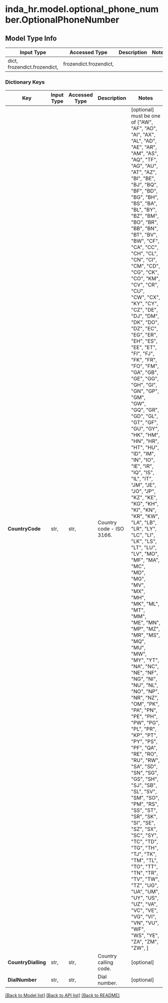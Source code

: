 # inda_hr.model.optional_phone_number.OptionalPhoneNumber

## Model Type Info
Input Type | Accessed Type | Description | Notes
------------ | ------------- | ------------- | -------------
dict, frozendict.frozendict,  | frozendict.frozendict,  |  | 

### Dictionary Keys
Key | Input Type | Accessed Type | Description | Notes
------------ | ------------- | ------------- | ------------- | -------------
**CountryCode** | str,  | str,  | Country code - ISO 3166. | [optional] must be one of ["AW", "AF", "AO", "AI", "AX", "AL", "AD", "AE", "AR", "AM", "AS", "AQ", "TF", "AG", "AU", "AT", "AZ", "BI", "BE", "BJ", "BQ", "BF", "BD", "BG", "BH", "BS", "BA", "BL", "BY", "BZ", "BM", "BO", "BR", "BB", "BN", "BT", "BV", "BW", "CF", "CA", "CC", "CH", "CL", "CN", "CI", "CM", "CD", "CG", "CK", "CO", "KM", "CV", "CR", "CU", "CW", "CX", "KY", "CY", "CZ", "DE", "DJ", "DM", "DK", "DO", "DZ", "EC", "EG", "ER", "EH", "ES", "EE", "ET", "FI", "FJ", "FK", "FR", "FO", "FM", "GA", "GB", "GE", "GG", "GH", "GI", "GN", "GP", "GM", "GW", "GQ", "GR", "GD", "GL", "GT", "GF", "GU", "GY", "HK", "HM", "HN", "HR", "HT", "HU", "ID", "IM", "IN", "IO", "IE", "IR", "IQ", "IS", "IL", "IT", "JM", "JE", "JO", "JP", "KZ", "KE", "KG", "KH", "KI", "KN", "KR", "KW", "LA", "LB", "LR", "LY", "LC", "LI", "LK", "LS", "LT", "LU", "LV", "MO", "MF", "MA", "MC", "MD", "MG", "MV", "MX", "MH", "MK", "ML", "MT", "MM", "ME", "MN", "MP", "MZ", "MR", "MS", "MQ", "MU", "MW", "MY", "YT", "NA", "NC", "NE", "NF", "NG", "NI", "NU", "NL", "NO", "NP", "NR", "NZ", "OM", "PK", "PA", "PN", "PE", "PH", "PW", "PG", "PL", "PR", "KP", "PT", "PY", "PS", "PF", "QA", "RE", "RO", "RU", "RW", "SA", "SD", "SN", "SG", "GS", "SH", "SJ", "SB", "SL", "SV", "SM", "SO", "PM", "RS", "SS", "ST", "SR", "SK", "SI", "SE", "SZ", "SX", "SC", "SY", "TC", "TD", "TG", "TH", "TJ", "TK", "TM", "TL", "TO", "TT", "TN", "TR", "TV", "TW", "TZ", "UG", "UA", "UM", "UY", "US", "UZ", "VA", "VC", "VE", "VG", "VI", "VN", "VU", "WF", "WS", "YE", "ZA", "ZM", "ZW", ] 
**CountryDialling** | str,  | str,  | Country calling code. | [optional] 
**DialNumber** | str,  | str,  | Dial number. | [optional] 

[[Back to Model list]](../../README.md#documentation-for-models) [[Back to API list]](../../README.md#documentation-for-api-endpoints) [[Back to README]](../../README.md)

